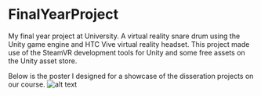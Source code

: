 # FinalYearProject

My final year project at University. A virtual reality snare drum using the Unity game engine and HTC Vive virtual reality headset.
This project made use of the SteamVR development tools for Unity and some free assets on the Unity asset store.

Below is the poster I designed for a showcase of the disseration projects on our course.
![alt text](https://i.imgur.com/gUpM3dC.png)

